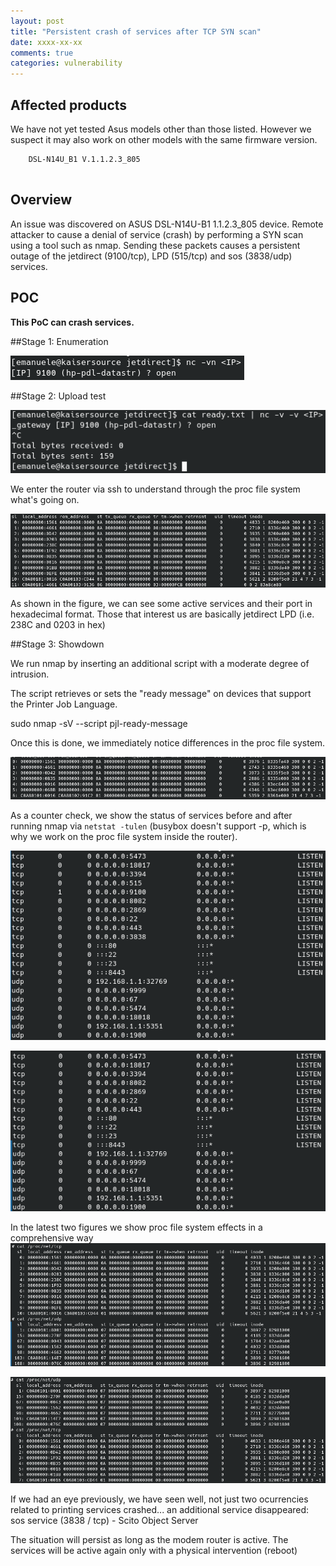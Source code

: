 ```yaml
---
layout: post
title: "Persistent crash of services after TCP SYN scan"
date: xxxx-xx-xx
comments: true
categories: vulnerability
---
```



## Affected products

We have not yet tested Asus models other than those listed. However we suspect it may also work on other models with the same firmware version.

```
    DSL-N14U_B1 V.1.1.2.3_805
    
```


## Overview

An issue was discovered on ASUS DSL-N14U-B1 1.1.2.3_805 device. Remote attacker to cause a denial of service (crash) by performing a SYN scan using a tool such as nmap. Sending these packets causes a persistent outage of the jetdirect (9100/tcp), LPD (515/tcp) and sos (3838/udp) services. 

## POC

**This PoC can crash services.**

##Stage 1: Enumeration

![](/assets/asus_2/nc_enum.png)


##Stage 2: Upload test 

![](/assets/asus_2/upload_ok.png)


We enter the router via ssh to understand through the proc file system what's going on.


![](/assets/asus_2/raw_socket_before.png)

As shown in the figure, we can see some active services and their port in hexadecimal format.
Those that interest us are basically jetdirect LPD (i.e. 238C and 0203 in hex)

##Stage 3: Showdown

We run nmap by inserting an additional script with a moderate degree of intrusion.

The script retrieves or sets the "ready message" on devices that support the Printer Job Language.

sudo nmap -sV --script pjl-ready-message <IP>

Once this is done, we immediately notice differences in the proc file system.

![](/assets/asus_2/raw_socket_after.png)

As a counter check, we show the status of services before and after running nmap via `netstat -tulen`
(busybox doesn't support -p, which is why we work on the proc file system inside the router).

![](/assets/asus_2/netstat_before.png)

![](/assets/asus_2/netstat_after.png)

In the latest two figures we show proc file system effects in a comprehensive way 
![](/assets/asus_2/tcp_udp_all_before.png)

![](/assets/asus_2/tcp_udp_all_after.png)

If we had an eye previously, we have seen well, not just two ocurrencies related to printing services crashed...
an additional service disappeared: sos service (3838 / tcp) - Scito Object Server

The situation will persist as long as the modem router is active. The services will be active again only with a physical intervention (reboot)


<!--
#Given the limiting context of an environment such as that of a router, I advise you to "beautify" the format of the proc file system from this article https://staaldraad.github.io/2017/12/20/netstat-without-netstat/). -->
